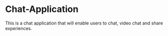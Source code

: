 # Chat-Application
This is a chat application that will enable users to chat, video chat and share experiences.
